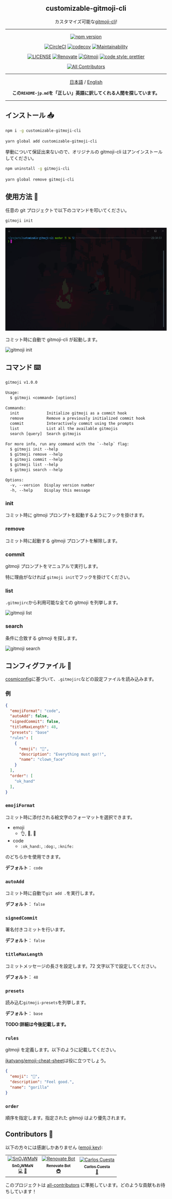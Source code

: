 <h2 align="center">customizable-gitmoji-cli</h2>

<p align="center">カスタマイズ可能な<a href="https://github.com/carloscuesta/gitmoji-cli">gitmoji-cli</a>!</p>

---

<p align="center">
<a href="https://www.npmjs.com/package/customizable-gitmoji-cli"><img src="https://img.shields.io/npm/v/customizable-gitmoji-cli?style=for-the-badge&logo=npm" alt="npm version"/></a>

<p>
<div align="center">

[![CircleCI](https://circleci.com/gh/SnO2WMaN/customizable-gitmoji-cli.svg?style=svg)](https://circleci.com/gh/SnO2WMaN/customizable-gitmoji-cli)
[![codecov](https://codecov.io/gh/SnO2WMaN/customizable-gitmoji-cli/branch/master/graph/badge.svg)](https://codecov.io/gh/SnO2WMaN/customizable-gitmoji-cli)
[![Maintainability](https://api.codeclimate.com/v1/badges/2cff863272e7a47dd100/maintainability)](https://codeclimate.com/github/SnO2WMaN/customizable-gitmoji-cli/maintainability)

</div>
</p>

<p>
<div align="center">

[![LICENSE](https://img.shields.io/github/license/conten2/eslint-config?style=flat-square)](https://www.npmjs.com/package/@conten2/eslint-config)
[![Renovate](https://img.shields.io/badge/renovate-enabled-25c4c3.svg?style=flat-square)](https://renovatebot.com/)
[![Gitmoji](https://img.shields.io/badge/gitmoji-%20😜%20😍-FFDD67.svg?style=flat-square)](https://gitmoji.carloscuesta.me)
[![code style: prettier](https://img.shields.io/badge/code_style-prettier-ff69b4.svg?style=flat-square)](https://github.com/prettier/prettier)

</div>
</p>

<p>
<div align="center">

<!-- prettier-ignore-start -->
<!-- ALL-CONTRIBUTORS-BADGE:START - Do not remove or modify this section -->

[![All Contributors](https://img.shields.io/badge/all_contributors-3-orange.svg?style=flat-square)](#貢献者の方々-)

<!-- ALL-CONTRIBUTORS-BADGE:END -->
<!-- prettier-ignore-end -->

</div>
</p>

---

<p >

<div align="center">

[日本語](https://github.com/SnO2WMaN/customizable-gitmoji-cli/blob/master/README-jp.md) / [English](https://github.com/SnO2WMaN/customizable-gitmoji-cli#readme)

**この`README-jp.md`を「正しい」英語に訳してくれる人間を探しています。**

</div>

</p>

---

## インストール 📥

```bash
npm i -g customizable-gitmoji-cli

yarn global add customizable-gitmoji-cli
```

挙動について保証出来ないので、オリジナルの gitmoji-cli はアンインストールしてください。

```bash
npm uninstall -g gitmoji-cli

yarn global remove gitmoji-cli
```

## 使用方法 🧰

任意の git プロジェクトで以下のコマンドを叩いてください。

```bash
gitmoji init
```

![gitmoji init](gifs/init.gif)

コミット時に自動で gitmoji-cli が起動します。

![gitmoji init](gifs/commit.gif)

## コマンド ⌨️

```
gitmoji v1.0.0

Usage:
  $ gitmoji <command> [options]

Commands:
  init            Initialize gitmoji as a commit hook
  remove          Remove a previously initialized commit hook
  commit          Interactively commit using the prompts
  list            List all the available gitmojis
  search [query]  Search gitmojis

For more info, run any command with the `--help` flag:
  $ gitmoji init --help
  $ gitmoji remove --help
  $ gitmoji commit --help
  $ gitmoji list --help
  $ gitmoji search --help

Options:
  -v, --version  Display version number
  -h, --help     Display this message
```

### init

コミット時に gitmoji プロンプトを起動するようにフックを掛けます。

### remove

コミット時に起動する gitmoji プロンプトを解除します。

### commit

gitmoji プロンプトをマニュアルで実行します。

特に理由がなければ `gitmoji init`でフックを掛けてください。

### list

`.gitmojirc`から利用可能な全ての gitmoji を列挙します。

![gitmoji list](gifs/list.gif)

### search

条件に合致する gitmoji を探します。

![gitmoji search](gifs/search.gif)

## コンフィグファイル 🔧

[cosmiconfig](https://github.com/davidtheclark/cosmiconfig)に基づいて、`.gitmojirc`などの設定ファイルを読み込みます。

### 例

```json
{
  "emojiFormat": "code",
  "autoAdd": false,
  "signedCommit": false,
  "titleMaxLength": 48,
  "presets": "base"
  "rules": [
    {
      "emoji": "🤡",
      "description": "Everything must go!!",
      "name": "clown_face"
    }
  ],
  "order": [
    "ok_hand"
  ],
}
```

### `emojiFormat`

コミット時に添付される絵文字のフォーマットを選択できます。

- emoji
  - 👌, 🐶, 🔪
- code
  - `:ok_hand:`, `:dog:`, `:knife:`

のどちらかを使用できます。

**デフォルト**： `code`

### `autoAdd`

コミット時に自動で`git add .`を実行します。

**デフォルト**： `false`

### `signedCommit`

署名付きコミットを行います。

**デフォルト**： `false`

### `titleMaxLength`

コミットメッセージの長さを設定します。72 文字以下で設定してください。

**デフォルト**： `48`

### `presets`

読み込む`gitmoji-presets`を列挙します。

**デフォルト**： `base`

**TODO:詳細は今後記載します。**

### `rules`

gitmoji を定義します。以下のように記載してください。

[ikatyang/emoji-cheat-sheet](https://github.com/ikatyang/emoji-cheat-sheet)は役に立つでしょう。

```json
{
  "emoji": "🦍",
  "description": "Feel good.",
  "name": "gorilla"
}
```

### `order`

順序を指定します。指定された gitmoji はより優先されます。

## Contributors 👥

以下の方々には感謝しかありません ([emoji key](https://allcontributors.org/docs/en/emoji-key)):

<!-- ALL-CONTRIBUTORS-LIST:START - Do not remove or modify this section -->
<!-- prettier-ignore-start -->
<!-- markdownlint-disable -->
<table>
  <tr>
    <td align="center"><a href="https://sno2wman.dev/"><img src="https://avatars3.githubusercontent.com/u/15155608?v=4" width="100px;" alt="SnO₂WMaN"/><br /><sub><b>SnO₂WMaN</b></sub></a><br /><a href="https://github.com/SnO2WMaN/customizable-gitmoji-cli/commits?author=SnO2WMaN" title="Code">💻</a> <a href="#maintenance-SnO2WMaN" title="Maintenance">🚧</a></td>
    <td align="center"><a href="https://renovatebot.com"><img src="https://avatars0.githubusercontent.com/u/25180681?v=4" width="100px;" alt="Renovate Bot"/><br /><sub><b>Renovate Bot</b></sub></a><br /><a href="#infra-renovate-bot" title="Infrastructure (Hosting, Build-Tools, etc)">🚇</a></td>
    <td align="center"><a href="https://carloscuesta.me"><img src="https://avatars1.githubusercontent.com/u/7629661?v=4" width="100px;" alt="Carlos Cuesta"/><br /><sub><b>Carlos Cuesta</b></sub></a><br /><a href="#ideas-carloscuesta" title="Ideas, Planning, & Feedback">🤔</a></td>
  </tr>
</table>

<!-- markdownlint-enable -->
<!-- prettier-ignore-end -->

<!-- ALL-CONTRIBUTORS-LIST:END -->

このプロジェクトは [all-contributors](https://github.com/all-contributors/all-contributors) に準拠しています。どのような貢献もお待ちしています！
